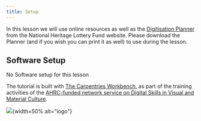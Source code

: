 ```yaml
---
title: Setup
---
```



In this lesson we will use online resources as well as the [Digitisation Planner](https://www.heritagefund.org.uk/sites/default/files/media/attachments/Digitisation%20project%20planner%20and%20handbook.pdf) from the National Heritage Lottery Fund website. Please download the Planner (and if you wish you can print it as well) to use during the lesson.  


## Software Setup

No Software setup for this lesson

The tutorial is built with [The Carpentries Workbench](https://carpentries.github.io/sandpaper-docs/), as part of the training activities of the [AHRC-funded network service on Digital Skills in Visual and Material Culture](https://www.culturedigitalskills.org).


![](../episodes/fig/colorlogo_centre.png){width=50% alt="logo"}

